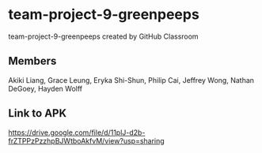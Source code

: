 # team-project-9-greenpeeps
team-project-9-greenpeeps created by GitHub Classroom

## Members
Akiki Liang, Grace Leung, Eryka Shi-Shun, Philip Cai, Jeffrey Wong, Nathan DeGoey, Hayden Wolff

## Link to APK
https://drive.google.com/file/d/11plJ-d2b-frZTPPzPzzhpBJWtboAkfvM/view?usp=sharing
